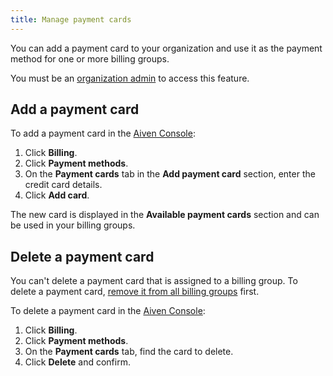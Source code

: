 ```yaml
---
title: Manage payment cards
---
```


You can add a payment card to your organization and use it as the payment method for one or more billing groups.

You must be an
[organization admin](/docs/platform/concepts/permissions#organization-roles-and-permissions)
to access this feature.

## Add a payment card

To add a payment card in the [Aiven Console](https://console.aiven.io/):

1. Click **Billing**.
1. Click **Payment methods**.
1. On the **Payment cards** tab in the **Add payment card** section,
   enter the credit card details.
1. Click **Add card**.

The new card is displayed in the **Available payment cards** section and
can be used in your billing groups.

## Delete a payment card

You can't delete a payment card that is assigned to a billing group.
To delete a payment card,
[remove it from all billing groups](/docs/platform/howto/use-billing-groups) first.

To delete a payment card in the [Aiven Console](https://console.aiven.io/):

1. Click **Billing**.
1. Click **Payment methods**.
1. On the **Payment cards** tab, find the card to delete.
1. Click **Delete** and confirm.
